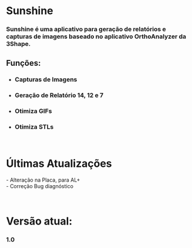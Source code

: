 <h1>Sunshine</h1>

<h3>Sunshine é uma aplicativo para geração de relatórios e capturas de imagens baseado no aplicativo OrthoAnalyzer da 3Shape.</h3>

<h2>Funções:</h2>

<ul>
<li><h3>Capturas de Imagens</h3></li>
<li><h3>Geração de Relatório 14, 12 e 7</h3></li>
<li><h3>Otimiza GIFs</h3></li>
<li><h3>Otimiza STLs</h3></li>
</ul>


<br>
<h1>Últimas Atualizações</h1>

<p id="appatualizacao">
  - Alteração na Placa, para AL+ <br>
  - Correção Bug diagnóstico <br>
</p>

<br>

<h1>Versão atual:</h1>

<h3 id="versaoaplicativo">1.0</h3>
